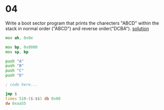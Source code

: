 # 04

Write a boot sector program that prints the charecters "ABCD" within the stack in normal order ("ABCD") and reverse order("DCBA").
[solution](./stack.asm)
```asm
mov ah, 0x0e

mov bp, 0x8000
mov sp, bp

push "A"
push "B"
push "C"
push "D"

; code here...

jmp $
times 510-($-$$) db 0x00
dw 0xaa55
```